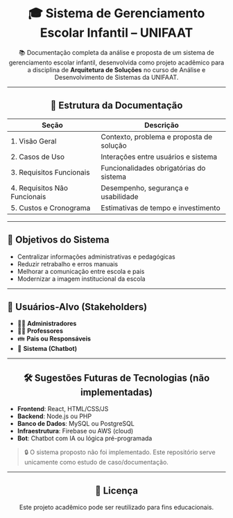  <h1 align="center">🎓 Sistema de Gerenciamento Escolar Infantil – UNIFAAT</h1>

  <p align="center">📚 Documentação completa da análise e proposta de um sistema de gerenciamento escolar infantil, desenvolvida como projeto acadêmico para a disciplina de <strong>Arquitetura de Soluções</strong> no curso de Análise e Desenvolvimento de Sistemas da UNIFAAT.</p>

   <hr>

  <h2 align="center">📂 Estrutura da Documentação</h2>

  <table align="center">
        <thead>
            <tr>
                <th>Seção</th>
                <th>Descrição</th>
            </tr>
        </thead>
        <tbody>
            <tr>
                <td>1. Visão Geral</td>
                <td>Contexto, problema e proposta de solução</td>
            </tr>
            <tr>
                <td>2. Casos de Uso</td>
                <td>Interações entre usuários e sistema</td>
            </tr>
            <tr>
                <td>3. Requisitos Funcionais</td>
                <td>Funcionalidades obrigatórias do sistema</td>
            </tr>
            <tr>
                <td>4. Requisitos Não Funcionais</td>
                <td>Desempenho, segurança e usabilidade</td>
            </tr>
            <tr>
                <td>5. Custos e Cronograma</td>
                <td>Estimativas de tempo e investimento</td>
            </tr>
        </tbody>
    </table>

  <hr>

  <h2>🎯 Objetivos do Sistema</h2>

  <ul>
        <li>Centralizar informações administrativas e pedagógicas</li>
        <li>Reduzir retrabalho e erros manuais</li>
        <li>Melhorar a comunicação entre escola e pais</li>
        <li>Modernizar a imagem institucional da escola</li>
    </ul>

  <hr>

  <h2>👥 Usuários-Alvo (Stakeholders)</h2>

  <ul class="users-list">
        <li>🧑‍💼 <strong>Administradores</strong></li>
        <li>👨‍🏫 <strong>Professores</strong></li>
        <li>👪 <strong>Pais ou Responsáveis</strong></li>
        <li>🤖 <strong>Sistema (Chatbot)</strong></li>
    </ul>

   <hr>

  <h2 align="center">🛠️ Sugestões Futuras de Tecnologias (não implementadas)</h2>

  <ul>
        <li><strong>Frontend</strong>: React, HTML/CSS/JS</li>
        <li><strong>Backend</strong>: Node.js ou PHP</li>
        <li><strong>Banco de Dados</strong>: MySQL ou PostgreSQL</li>
        <li><strong>Infraestrutura</strong>: Firebase ou AWS (cloud)</li>
        <li><strong>Bot</strong>: Chatbot com IA ou lógica pré-programada</li>
    </ul>

  <blockquote class="note">
        <p>🔒 O sistema proposto não foi implementado. Este repositório serve unicamente como estudo de caso/documentação.</p>
    </blockquote>

  <hr>

  <h2 align="center">📝 Licença</h2>

  <p align="center">Este projeto acadêmico pode ser reutilizado para fins educacionais.</p>
